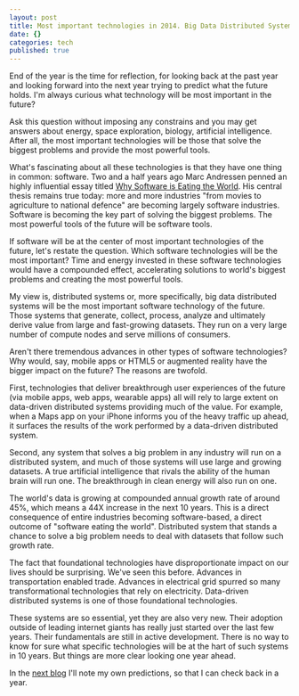 ```yaml
---
layout: post
title: Most important technologies in 2014. Big Data Distributed Systems
date: {}
categories: tech
published: true
---
```


End of the year is the time for reflection, for looking back at the past year and looking forward into the next year trying to predict what the future holds. I'm always curious what technology will be most important in the future?

Ask this question without imposing any constrains and you may get answers about energy, space exploration, biology, artificial intelligence. After all, the most important technologies will be those that solve the biggest problems and provide the most powerful tools.

What's fascinating about all these technologies is that they have one thing in common: software. Two and a half years ago Marc Andressen penned an highly influential essay titled [Why Software is Eating the World](http://online.wsj.com/news/articles/SB10001424053111903480904576512250915629460). His central thesis remains true today: more and more industries "from movies to agriculture to national defence" are becoming largely software industries. Software is becoming the key part of solving the biggest problems. The most powerful tools of the future will be software tools.

If software will be at the center of most important technologies of the future, let's restate the question. Which software technologies will be the most important? Time and energy invested in these software technologies would have a compounded effect, accelerating solutions to world's biggest problems and creating the most powerful tools.

My view is, distributed systems or, more specifically, big data distributed systems will be the most important software technology of the future. Those systems that generate, collect, process, analyze and ultimately derive value from large and fast-growing datasets. They run on a very large number of compute nodes and serve millions of consumers.

Aren't there tremendous advances in other types of software technologies? Why would, say, mobile apps or HTML5 or augmented reality have the bigger impact on the future? The reasons are twofold.

First, technologies that deliver breakthrough user experiences of the future (via mobile apps, web apps, wearable apps) all will rely to large extent on data-driven distributed systems providing much of the value. For example, when a Maps app on your iPhone informs you of the heavy traffic up ahead, it surfaces the results of the work performed by a data-driven distributed system.

Second, any system that solves a big problem in any industry will run on a distributed system, and much of those systems will use large and growing datasets. A true artificial intelligence that rivals the ability of the human brain will run one. The breakthrough in clean energy will also run on one.

The world's data is growing at compounded annual growth rate of around 45%, which means a 44X increase in the next 10 years. This is a direct consequence of entire industries becoming software-based, a direct outcome of "software eating the world". Distributed system that stands a chance to solve a big problem needs to deal with datasets that follow such growth rate.

The fact that foundational technologies have disproportionate impact on our lives should be surprising. We've seen this before. Advances in transportation enabled trade. Advances in electrical grid spurred so many transformational technologies that rely on electricity. Data-driven distributed systems is one of those foundational technologies.

These systems are so essential, yet they are also very new. Their adoption outside of leading internet giants has really just started over the last few years. Their fundamentals are still in active development. There is no way to know for sure what specific technologies will be at the hart of such systems in 10 years. But things are more clear looking one year ahead.

In the [next blog](/tech/2013/12/30/Big-Data-Distributed-Systems--2014-predictions.html) I'll note my own predictions, so that I can check back in a year.